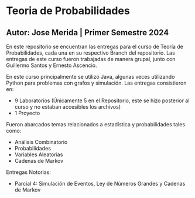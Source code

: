 # Teoria de Probabilidades
## Autor: Jose Merida | Primer Semestre 2024
En este repositorio se encuentran las entregas para el curso de Teoría de Probabilidades, cada una en su respectivo Branch del repositorio. Las entregas de este curso fueron trabajadas de manera grupal, junto con Guillermo Santos y Ernesto Ascencio.

En este curso principalmente se utilizó Java, algunas veces utilizando Python para problemas con grafos y simulación. Las entregas consistieron en:

  - 9 Laboratorios (Únicamente 5 en el Repositorio, este se hizo posterior al curso y no estaban accesibles los archivos)
  - 1 Proyecto

  Fueron abarcados temas relacionados a estadística y probabilidades tales como:

  - Análisis Combinatorio
  - Probabilidades
  - Variables Aleatorias
  - Cadenas de Markov

Entregas Notorias:

  - Parcial 4: Simulación de Eventos, Ley de Números Grandes y Cadenas de Markov
